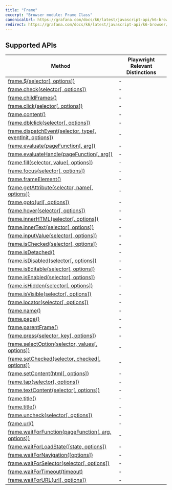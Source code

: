 ```yaml
---
title: "Frame"
excerpt: "Browser module: Frame Class"
canonicalUrl: https://grafana.com/docs/k6/latest/javascript-api/k6-browser/frame/
redirect: https://grafana.com/docs/k6/latest/javascript-api/k6-browser/frame/
---
```


<BrowserDocsWIP/>

## Supported APIs

| Method | Playwright Relevant Distinctions |
| - |  - |
| <a href="https://playwright.dev/docs/api/class-frame#frame-query-selector" target="_blank" >frame.$(selector[, options])</a> | - |
| <a href="https://playwright.dev/docs/api/class-frame#frame-check" target="_blank" >frame.check(selector[, options])</a> | - |
| <a href="https://playwright.dev/docs/api/class-frame#frame-child-frames" target="_blank" >frame.childFrames()</a> | - |
| <a href="https://playwright.dev/docs/api/class-frame#frame-click" target="_blank" >frame.click(selector[, options])</a> | - |
| <a href="https://playwright.dev/docs/api/class-frame#frame-content" target="_blank" >frame.content()</a> | - |
| <a href="https://playwright.dev/docs/api/class-frame#frame-dblclick" target="_blank" >frame.dblclick(selector[, options])</a> | - |
| <a href="https://playwright.dev/docs/api/class-frame#frame-dispatch-event" target="_blank" >frame.dispatchEvent(selector, type[, eventInit, options])</a> | - |
| <a href="https://playwright.dev/docs/api/class-frame#frame-evaluate" target="_blank" >frame.evaluate(pageFunction[, arg])</a> | - |
| <a href="https://playwright.dev/docs/api/class-frame#frame-evaluate-handle" target="_blank" >frame.evaluateHandle(pageFunction[, arg])</a> | - |
| <a href="https://playwright.dev/docs/api/class-frame#frame-fill" target="_blank" >frame.fill(selector, value[, options])</a> | - |
| <a href="https://playwright.dev/docs/api/class-frame#frame-focus" target="_blank" >frame.focus(selector[, options])</a> | - |
| <a href="https://playwright.dev/docs/api/class-frame#frame-frame-element" target="_blank" >frame.frameElement()</a> | - |
| <a href="https://playwright.dev/docs/api/class-frame#frame-get-attribute" target="_blank" >frame.getAttribute(selector, name[, options])</a> | - |
| <a href="https://playwright.dev/docs/api/class-frame#frame-goto" target="_blank" >frame.goto(url[, options])</a> | - |
| <a href="https://playwright.dev/docs/api/class-frame#frame-hover" target="_blank" >frame.hover(selector[, options])</a> | - |
| <a href="https://playwright.dev/docs/api/class-frame#frame-inner-html" target="_blank" >frame.innerHTML(selector[, options])</a> | - |
| <a href="https://playwright.dev/docs/api/class-frame#frame-inner-text" target="_blank" >frame.innerText(selector[, options])</a> | - |
| <a href="https://playwright.dev/docs/api/class-frame#frame-input-value" target="_blank" >frame.inputValue(selector[, options])</a> | - |
| <a href="https://playwright.dev/docs/api/class-frame#frame-is-checked" target="_blank" >frame.isChecked(selector[, options])</a> | - |
| <a href="https://playwright.dev/docs/api/class-frame#frame-is-detached" target="_blank" >frame.isDetached()</a> | - |
| <a href="https://playwright.dev/docs/api/class-frame#frame-is-disabled" target="_blank" >frame.isDisabled(selector[, options])</a> | - |
| <a href="https://playwright.dev/docs/api/class-frame#frame-is-editable" target="_blank" >frame.isEditable(selector[, options])</a> | - |
| <a href="https://playwright.dev/docs/api/class-frame#frame-is-enabled" target="_blank" >frame.isEnabled(selector[, options])</a> | - |
| <a href="https://playwright.dev/docs/api/class-frame#frame-is-hidden" target="_blank" >frame.isHidden(selector[, options])</a> | - |
| <a href="https://playwright.dev/docs/api/class-frame#frame-is-visible" target="_blank" >frame.isVisible(selector[, options])</a> | - |
| <a href="https://playwright.dev/docs/api/class-frame#frame-locator" target="_blank" >frame.locator(selector[, options])</a> | - |
| <a href="https://playwright.dev/docs/api/class-frame#frame-name" target="_blank" >frame.name()</a> | - |
| <a href="https://playwright.dev/docs/api/class-frame#frame-page" target="_blank" >frame.page()</a> | - |
| <a href="https://playwright.dev/docs/api/class-frame#frame-parent-frame" target="_blank" >frame.parentFrame()</a> | - |
| <a href="https://playwright.dev/docs/api/class-frame#frame-press" target="_blank" >frame.press(selector, key[, options])</a> | - |
| <a href="https://playwright.dev/docs/api/class-frame#frame-select-option" target="_blank" >frame.selectOption(selector, values[, options])</a> | - |
| <a href="https://playwright.dev/docs/api/class-frame#frame-set-checked" target="_blank" >frame.setChecked(selector, checked[, options])</a> | - |
| <a href="https://playwright.dev/docs/api/class-frame#frame-set-content" target="_blank" >frame.setContent(html[, options])</a> | - |
| <a href="https://playwright.dev/docs/api/class-frame#frame-tap" target="_blank" >frame.tap(selector[, options])</a> | - |
| <a href="https://playwright.dev/docs/api/class-frame#frame-text-content" target="_blank" >frame.textContent(selector[, options])</a> | - |
| <a href="https://playwright.dev/docs/api/class-frame#frame-title" target="_blank" >frame.title()</a> | - |
| <a href="https://playwright.dev/docs/api/class-frame#frame-type" target="_blank" >frame.title()</a> | - |
| <a href="https://playwright.dev/docs/api/class-frame#frame-uncheck" target="_blank" >frame.uncheck(selector[, options])</a> | - |
| <a href="https://playwright.dev/docs/api/class-frame#frame-url" target="_blank" >frame.url()</a> | - |
| <a href="https://playwright.dev/docs/api/class-frame#frame-wait-for-function" target="_blank" >frame.waitForFunction(pageFunction[, arg, options])</a> | - |
| <a href="https://playwright.dev/docs/api/class-frame#frame-wait-for-load-state" target="_blank" >frame.waitForLoadState([state, options])</a> | - |
| <a href="https://playwright.dev/docs/api/class-frame#frame-wait-for-navigation" target="_blank" >frame.waitForNavigation([options])</a> | - |
| <a href="https://playwright.dev/docs/api/class-frame#frame-wait-for-selector" target="_blank" >frame.waitForSelector(selector[, options])</a> | - |
| <a href="https://playwright.dev/docs/api/class-frame#frame-wait-for-timeout" target="_blank" >frame.waitForTimeout(timeout)</a> | - |
| <a href="https://playwright.dev/docs/api/class-frame#frame-wait-for-url" target="_blank" >frame.waitForURL(url[, options])</a> | - |
